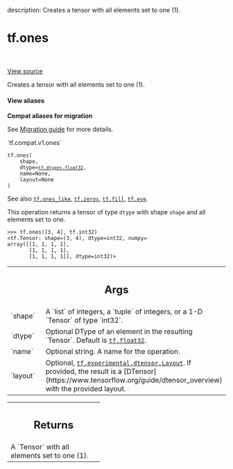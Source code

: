 description: Creates a tensor with all elements set to one (1).

<div itemscope itemtype="http://developers.google.com/ReferenceObject">
<meta itemprop="name" content="tf.ones" />
<meta itemprop="path" content="Stable" />
</div>

# tf.ones

<!-- Insert buttons and diff -->

<table class="tfo-notebook-buttons tfo-api nocontent" align="left">

</table>

<a target="_blank" class="external" href="/code/stable/tensorflow/python/ops/array_ops.py">View source</a>



Creates a tensor with all elements set to one (1).


<section class="expandable">
  <h4 class="showalways">View aliases</h4>
  <p>
<b>Compat aliases for migration</b>
<p>See
<a href="https://www.tensorflow.org/guide/migrate">Migration guide</a> for
more details.</p>
<p>`tf.compat.v1.ones`</p>
</p>
</section>

<pre class="devsite-click-to-copy prettyprint lang-py tfo-signature-link">
<code>tf.ones(
    shape,
    dtype=<a href="../tf/dtypes.md#float32"><code>tf.dtypes.float32</code></a>,
    name=None,
    layout=None
)
</code></pre>



<!-- Placeholder for "Used in" -->

See also <a href="../tf/ones_like.md"><code>tf.ones_like</code></a>, <a href="../tf/zeros.md"><code>tf.zeros</code></a>, <a href="../tf/fill.md"><code>tf.fill</code></a>, <a href="../tf/eye.md"><code>tf.eye</code></a>.

This operation returns a tensor of type `dtype` with shape `shape` and
all elements set to one.

```
>>> tf.ones([3, 4], tf.int32)
<tf.Tensor: shape=(3, 4), dtype=int32, numpy=
array([[1, 1, 1, 1],
       [1, 1, 1, 1],
       [1, 1, 1, 1]], dtype=int32)>
```

<!-- Tabular view -->
 <table class="responsive fixed orange">
<colgroup><col width="214px"><col></colgroup>
<tr><th colspan="2"><h2 class="add-link">Args</h2></th></tr>

<tr>
<td>
`shape`<a id="shape"></a>
</td>
<td>
A `list` of integers, a `tuple` of integers, or a 1-D `Tensor` of
type `int32`.
</td>
</tr><tr>
<td>
`dtype`<a id="dtype"></a>
</td>
<td>
Optional DType of an element in the resulting `Tensor`. Default is
<a href="../tf.md#float32"><code>tf.float32</code></a>.
</td>
</tr><tr>
<td>
`name`<a id="name"></a>
</td>
<td>
Optional string. A name for the operation.
</td>
</tr><tr>
<td>
`layout`<a id="layout"></a>
</td>
<td>
Optional, <a href="../tf/experimental/dtensor/Layout.md"><code>tf.experimental.dtensor.Layout</code></a>. If provided, the result
is a [DTensor](https://www.tensorflow.org/guide/dtensor_overview) with the
provided layout.
</td>
</tr>
</table>



<!-- Tabular view -->
 <table class="responsive fixed orange">
<colgroup><col width="214px"><col></colgroup>
<tr><th colspan="2"><h2 class="add-link">Returns</h2></th></tr>
<tr class="alt">
<td colspan="2">
A `Tensor` with all elements set to one (1).
</td>
</tr>

</table>

